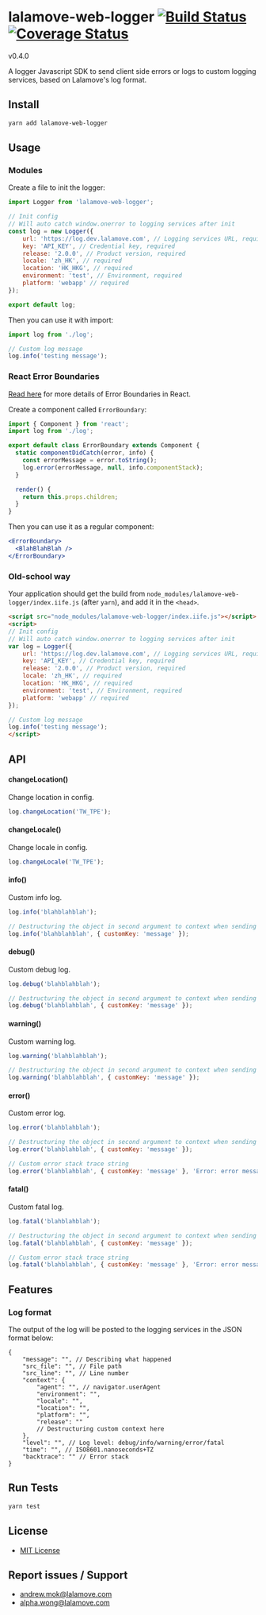 # lalamove-web-logger [![Build Status](https://travis-ci.org/andrewmmc/lalamove-web-logger.svg?branch=master)](https://travis-ci.org/andrewmmc/lalamove-web-logger) [![Coverage Status](https://coveralls.io/repos/github/andrewmmc/lalamove-web-logger/badge.svg?branch=master)](https://coveralls.io/github/andrewmmc/lalamove-web-logger?branch=master)

v0.4.0

A logger Javascript SDK to send client side errors or logs to custom logging services, based on Lalamove's log format.

## Install
```bash
yarn add lalamove-web-logger
```

## Usage
### Modules
Create a file to init the logger:
```javascript
import Logger from 'lalamove-web-logger';

// Init config
// Will auto catch window.onerror to logging services after init
const log = new Logger({
    url: 'https://log.dev.lalamove.com', // Logging services URL, required
    key: 'API_KEY', // Credential key, required
    release: '2.0.0', // Product version, required
    locale: 'zh_HK', // required
    location: 'HK_HKG', // required
    environment: 'test', // Environment, required
    platform: 'webapp' // required
});

export default log;
```
Then you can use it with import:
```javascript
import log from './log';

// Custom log message
log.info('testing message');
```
### React Error Boundaries
[Read here](https://reactjs.org/docs/error-boundaries.html) for more details of Error Boundaries in React.

Create a component called `ErrorBoundary`:
```jsx
import { Component } from 'react';
import log from './log';

export default class ErrorBoundary extends Component {
  static componentDidCatch(error, info) {
    const errorMessage = error.toString();
    log.error(errorMessage, null, info.componentStack);
  }

  render() {
    return this.props.children;
  }
}
```
Then you can use it as a regular component:
```jsx
<ErrorBoundary>
  <BlahBlahBlah />
</ErrorBoundary>
```

### Old-school way
Your application should get the build from `node_modules/lalamove-web-logger/index.iife.js` (after `yarn`), and add it in the `<head>`.
```html
<script src="node_modules/lalamove-web-logger/index.iife.js"></script>
<script>
// Init config
// Will auto catch window.onerror to logging services after init
var log = Logger({
    url: 'https://log.dev.lalamove.com', // Logging services URL, required
    key: 'API_KEY', // Credential key, required
    release: '2.0.0', // Product version, required
    locale: 'zh_HK', // required
    location: 'HK_HKG', // required
    environment: 'test', // Environment, required
    platform: 'webapp' // required
});

// Custom log message
log.info('testing message');
</script>
```

## API
#### changeLocation()
Change location in config.
```javascript
log.changeLocation('TW_TPE');
```
#### changeLocale()
Change locale in config.
```javascript
log.changeLocale('TW_TPE');
```
#### info()
Custom info log.
```javascript
log.info('blahblahblah');

// Destructuring the object in second argument to context when sending data to logging services
log.info('blahblahblah', { customKey: 'message' });
```
#### debug()
Custom debug log.
```javascript
log.debug('blahblahblah');

// Destructuring the object in second argument to context when sending data to logging services
log.debug('blahblahblah', { customKey: 'message' });
```
#### warning()
Custom warning log.
```javascript
log.warning('blahblahblah');

// Destructuring the object in second argument to context when sending data to logging services
log.warning('blahblahblah', { customKey: 'message' });
```
#### error()
Custom error log.
```javascript
log.error('blahblahblah');

// Destructuring the object in second argument to context when sending data to logging services
log.error('blahblahblah', { customKey: 'message' });

// Custom error stack trace string
log.error('blahblahblah', { customKey: 'message' }, 'Error: error message↵ at Home._this.render(https://blah.com/index.js:1:1)');
```
#### fatal()
Custom fatal log.
```javascript
log.fatal('blahblahblah');

// Destructuring the object in second argument to context when sending data to logging services
log.fatal('blahblahblah', { customKey: 'message' });

// Custom error stack trace string
log.fatal('blahblahblah', { customKey: 'message' }, 'Error: error message↵ at Home._this.render(https://blah.com/index.js:1:1)');
```

## Features
### Log format

The output of the log will be posted to the logging services in the JSON format below:
```
{
    "message": "", // Describing what happened
    "src_file": "", // File path
    "src_line": "", // Line number
    "context": {
        "agent": "", // navigator.userAgent
        "environment": "",
        "locale": "",
        "location": "",
        "platform": "",
        "release": ""
        // Destructuring custom context here
    },
    "level": "", // Log level: debug/info/warning/error/fatal
    "time": "", // ISO8601.nanoseconds+TZ
    "backtrace": "" // Error stack
}
```

## Run Tests
```bash
yarn test
```

## License
- [MIT License](LICENSE.md)

## Report issues / Support
- andrew.mok@lalamove.com
- alpha.wong@lalamove.com
